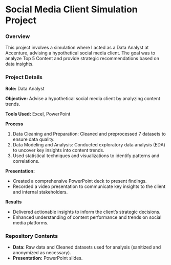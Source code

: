 # Social Media Client Simulation Project

### Overview
This project involves a simulation where I acted as a Data Analyst at Accenture, advising a hypothetical social media client. The goal was to analyze Top 5 Content and provide strategic recommendations based on data insights.

### Project Details

**Role:** Data Analyst

**Objective:** Advise a hypothetical social media client by analyzing content trends.

**Tools Used:** Excel, PowerPoint

**Process**
1. Data Cleaning and Preparation: Cleaned and preprocessed 7 datasets to ensure data quality.
2. Data Modeling and Analysis: Conducted exploratory data analysis (EDA) to uncover key insights into content trends.
3. Used statistical techniques and visualizations to identify patterns and correlations.

**Presentation:**
- Created a comprehensive PowerPoint deck to present findings.
- Recorded a video presentation to communicate key insights to the client and internal stakeholders.

**Results**
- Delivered actionable insights to inform the client’s strategic decisions.
- Enhanced understanding of content performance and trends on social media platforms.

### Repository Contents
- **Data:** Raw data and Cleaned datasets used for analysis (sanitized and anonymized as necessary).
- **Presentation:** PowerPoint slides.
